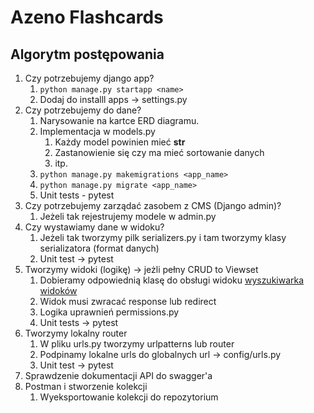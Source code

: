 # Azeno Flashcards

## Algorytm postępowania

1. Czy potrzebujemy django app?
   1. `python manage.py startapp <name>`
   2. Dodaj do installl apps -> settings.py
2. Czy potrzebujemy do dane?
   1. Narysowanie na kartce ERD diagramu.
   2. Implementacja w models.py
      1. Każdy model powinien mieć __str__
      2. Zastanowienie się czy ma mieć sortowanie danych
      3. itp.
   3. `python manage.py makemigrations <app_name>`
   4. `python manage.py migrate <app_name>`
   5. Unit tests - pytest
3. Czy potrzebujemy zarządać zasobem z CMS (Django admin)?
   1. Jeżeli tak rejestrujemy modele w admin.py
4. Czy wystawiamy dane w widoku?
   1. Jeżeli tak tworzymy pilk serializers.py i tam tworzymy klasy serializatora (format danych)
   2. Unit test -> pytest
5. Tworzymy widoki (logikę) -> jeżli pełny CRUD to Viewset
    1. Dobieramy odpowiednią klasę do obsługi widoku [wyszukiwarka widoków](https://www.cdrf.co/)
    2. Widok musi zwracać response lub redirect
    3. Logika uprawnień permissions.py
    4. Unit tests -> pytest
6. Tworzymy lokalny router
   1. W pliku urls.py tworzymy urlpatterns lub router
   2. Podpinamy lokalne urls do globalnych url -> config/urls.py
   3. Unit test -> pytest
7. Sprawdzenie dokumentacji API do swagger'a
8. Postman i stworzenie kolekcji
   1. Wyeksportowanie kolekcji do repozytorium